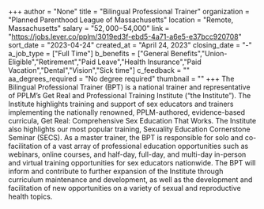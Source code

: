 +++
author = "None"
title = "Bilingual Professional Trainer"
organization = "Planned Parenthood League of Massachusetts"
location = "Remote, Massachusetts"
salary = "$52,000-$54,000"
link = "https://jobs.lever.co/pplm/3019ed3f-ebd5-4a71-a6e5-e37bcc920708"
sort_date = "2023-04-24"
created_at = "April 24, 2023"
closing_date = "-"
a_job_type = ["Full Time"]
b_benefits = ["General Benefits","Union-Eligible","Retirement","Paid Leave","Health Insurance","Paid Vacation","Dental","Vision","Sick time"]
c_feedback = ""
aa_degrees_required = "No degree required"
thumbnail = ""
+++
The Bilingual Professional Trainer (BPT) is a national trainer and representative of PPLM’s Get Real and Professional Training Institute (“the Institute”). The Institute highlights training and support of sex educators and trainers implementing the nationally renowned, PPLM-authored, evidence-based curricula, Get Real: Comprehensive Sex Education That Works. The Institute also highlights our most popular training, Sexuality Education Cornerstone Seminar (SECS). As a master trainer, the BPT is responsible for solo and co-facilitation of a vast array of professional education opportunities such as webinars, online courses, and half-day, full-day, and multi-day in-person and virtual training opportunities for sex educators nationwide. The BPT will inform and contribute to further expansion of the Institute through curriculum maintenance and development, as well as the development and facilitation of new opportunities on a variety of sexual and reproductive health topics.